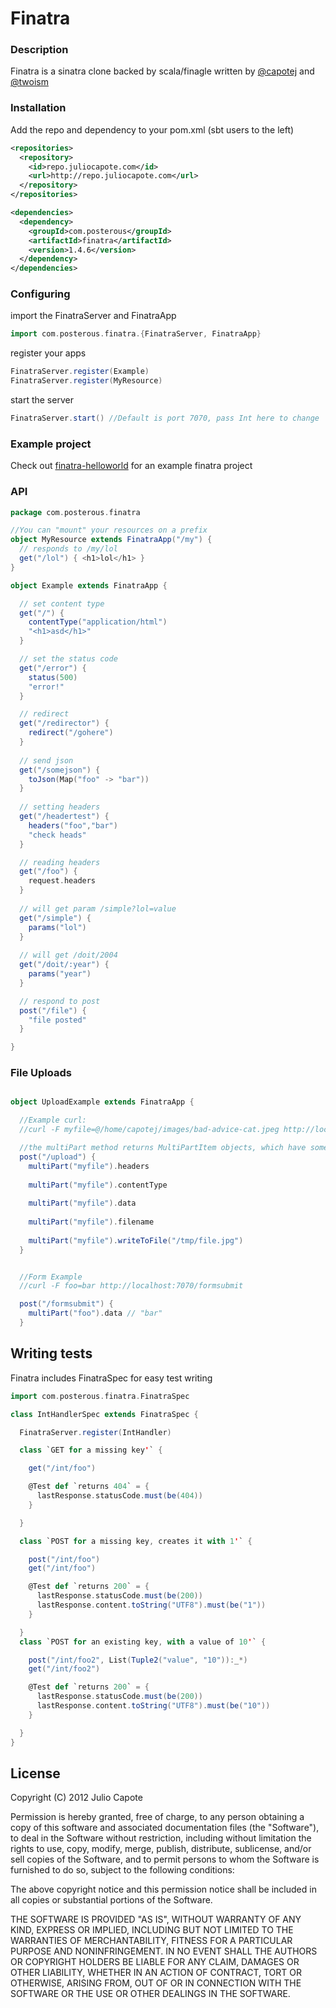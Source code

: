# Finatra

### Description
Finatra is a sinatra clone backed by scala/finagle written by [@capotej](http://twitter.com/capotej) and [@twoism](http://twitter.com/twoism)

### Installation
Add the repo and dependency to your pom.xml (sbt users to the left)

```xml
<repositories>
  <repository>
    <id>repo.juliocapote.com</id>
    <url>http://repo.juliocapote.com</url>
  </repository>
</repositories>

<dependencies>
  <dependency>
    <groupId>com.posterous</groupId>
    <artifactId>finatra</artifactId>
    <version>1.4.6</version>
  </dependency>
</dependencies>
```

### Configuring

import the FinatraServer and FinatraApp

```scala
import com.posterous.finatra.{FinatraServer, FinatraApp}
```

register your apps

```scala
FinatraServer.register(Example)
FinatraServer.register(MyResource)
```

start the server

```scala
FinatraServer.start() //Default is port 7070, pass Int here to change
```


### Example project
Check out [finatra-helloworld](http://github.com/capotej/finatra-helloworld) for an example finatra project


### API

```scala
package com.posterous.finatra

//You can "mount" your resources on a prefix
object MyResource extends FinatraApp("/my") {
  // responds to /my/lol
  get("/lol") { <h1>lol</h1> }
}

object Example extends FinatraApp {

  // set content type
  get("/") { 
    contentType("application/html")
    "<h1>asd</h1>"
  } 

  // set the status code
  get("/error") {
    status(500)
    "error!"
  }

  // redirect 
  get("/redirector") {
    redirect("/gohere")
  }
  
  // send json
  get("/somejson") {
    toJson(Map("foo" -> "bar"))
  }
  
  // setting headers
  get("/headertest") {
    headers("foo","bar")
    "check heads"
  }

  // reading headers
  get("/foo") { 
    request.headers 
  }
 
  // will get param /simple?lol=value
  get("/simple") { 
    params("lol") 
  }
 
  // will get /doit/2004
  get("/doit/:year") { 
    params("year") 
  }

  // respond to post
  post("/file") {
    "file posted"
  }

}
```

### File Uploads

```scala

object UploadExample extends FinatraApp {

  //Example curl:
  //curl -F myfile=@/home/capotej/images/bad-advice-cat.jpeg http://localhost:7070/

  //the multiPart method returns MultiPartItem objects, which have some handy methods
  post("/upload") {
    multiPart("myfile").headers 
    
    multiPart("myfile").contentType
    
    multiPart("myfile").data
    
    multiPart("myfile").filename
    
    multiPart("myfile").writeToFile("/tmp/file.jpg")
  }


  //Form Example
  //curl -F foo=bar http://localhost:7070/formsubmit

  post("/formsubmit") {
    multiPart("foo").data // "bar"
  }


```



## Writing tests
Finatra includes FinatraSpec for easy test writing

```scala
import com.posterous.finatra.FinatraSpec

class IntHandlerSpec extends FinatraSpec {

  FinatraServer.register(IntHandler)

  class `GET for a missing key'` {

    get("/int/foo")

    @Test def `returns 404` = {
      lastResponse.statusCode.must(be(404))
    }

  }

  class `POST for a missing key, creates it with 1'` {

    post("/int/foo")
    get("/int/foo")

    @Test def `returns 200` = {
      lastResponse.statusCode.must(be(200))
      lastResponse.content.toString("UTF8").must(be("1"))
    }

  }
  class `POST for an existing key, with a value of 10'` {

    post("/int/foo2", List(Tuple2("value", "10")):_*)
    get("/int/foo2")

    @Test def `returns 200` = {
      lastResponse.statusCode.must(be(200))
      lastResponse.content.toString("UTF8").must(be("10"))
    }

  }
}
```

## License 

Copyright (C) 2012 Julio Capote

Permission is hereby granted, free of charge, to any person obtaining a copy of this software and associated documentation files (the "Software"), to deal in the Software without restriction, including without limitation the rights to use, copy, modify, merge, publish, distribute, sublicense, and/or sell copies of the Software, and to permit persons to whom the Software is furnished to do so, subject to the following conditions:

The above copyright notice and this permission notice shall be included in all copies or substantial portions of the Software.

THE SOFTWARE IS PROVIDED "AS IS", WITHOUT WARRANTY OF ANY KIND, EXPRESS OR IMPLIED, INCLUDING BUT NOT LIMITED TO THE WARRANTIES OF MERCHANTABILITY, FITNESS FOR A PARTICULAR PURPOSE AND NONINFRINGEMENT. IN NO EVENT SHALL THE AUTHORS OR COPYRIGHT HOLDERS BE LIABLE FOR ANY CLAIM, DAMAGES OR OTHER LIABILITY, WHETHER IN AN ACTION OF CONTRACT, TORT OR OTHERWISE, ARISING FROM, OUT OF OR IN CONNECTION WITH THE SOFTWARE OR THE USE OR OTHER DEALINGS IN THE SOFTWARE.
